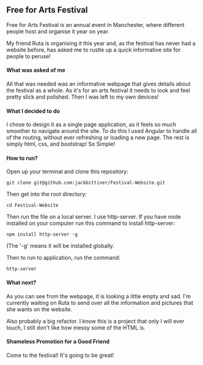 ## Free for Arts Festival

Free for Arts Festival is an annual event in Manchester, where different people host and organise it year on year.

My friend Ruta is organising it this year and, as the festival has
never had a website before, has asked me to rustle up a quick
informative site for people to peruse!

#### What was asked of me

All that was needed was an informative webpage that gives details
about the festival as a whole. As it's for an arts festival it needs
to look and feel pretty slick and polished.
Then I was left to my own devices!

#### What I decided to do

I chose to design it as a single page application, as it feels so much
smoother to navigate around the site. To do this I used Angular to
handle all of the routing, without ever refreshing or loading a new page.
The rest is simply html, css, and bootstrap! So Simple!

#### How to run?

Open up your terminal and clone this repository:

```
git clone git@github.com:jackbittiner/Festival-Website.git
```

Then get into the root directory:

```
cd Festival-Website
```

Then run the file on a local server. I use http-server. If you have node
installed on your computer run this command to install http-server:

```
npm install http-server -g
```

(The '-g' means it will be installed globally.

Then to run to application, run the command:

```
http-server
```

#### What next?

As you can see from the webpage, it is looking a little empty and sad.
I'm currently waiting on Ruta to send over all the information and pictures
that she wants on the website.

Also probably a big refactor. I know this is a project that only I will ever
touch, I still don't like how messy some of the HTML is.

#### Shameless Promotion for a Good Friend

Come to the festival! It's going to be great!
